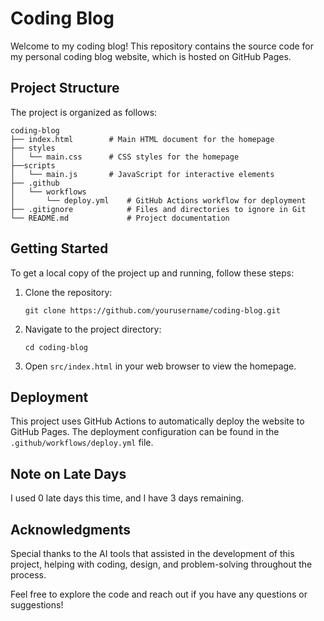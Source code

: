 # Coding Blog

Welcome to my coding blog! This repository contains the source code for my personal coding blog website, which is hosted on GitHub Pages. 

## Project Structure

The project is organized as follows:

```
coding-blog
├── index.html        # Main HTML document for the homepage
├── styles
│   └── main.css      # CSS styles for the homepage
├──scripts
│   └── main.js       # JavaScript for interactive elements
├── .github
│   └── workflows
│       └── deploy.yml    # GitHub Actions workflow for deployment
├── .gitignore            # Files and directories to ignore in Git
└── README.md             # Project documentation
```

## Getting Started

To get a local copy of the project up and running, follow these steps:

1. Clone the repository:
   ```
   git clone https://github.com/yourusername/coding-blog.git
   ```
2. Navigate to the project directory:
   ```
   cd coding-blog
   ```
3. Open `src/index.html` in your web browser to view the homepage.

## Deployment

This project uses GitHub Actions to automatically deploy the website to GitHub Pages. The deployment configuration can be found in the `.github/workflows/deploy.yml` file. 

## Note on Late Days

I used 0 late days this time, and I have 3 days remaining.

## Acknowledgments

Special thanks to the AI tools that assisted in the development of this project, helping with coding, design, and problem-solving throughout the process. 

Feel free to explore the code and reach out if you have any questions or suggestions!
